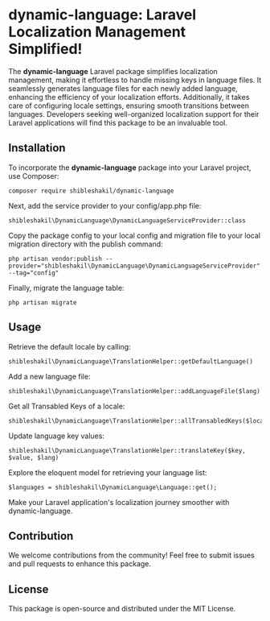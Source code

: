 # dynamic-language: Laravel Localization Management Simplified!

The **dynamic-language** Laravel package simplifies localization management, making it effortless to handle missing keys in language files. 
It seamlessly generates language files for each newly added language, enhancing the efficiency of your localization efforts. Additionally, 
it takes care of configuring locale settings, ensuring smooth transitions between languages. 
Developers seeking well-organized localization support for their Laravel applications will find this package to be an invaluable tool.

## Installation

To incorporate the **dynamic-language** package into your Laravel project, use Composer:

```
composer require shibleshakil/dynamic-language
```
Next, add the service provider to your config/app.php file:

```
shibleshakil\DynamicLanguage\DynamicLanguageServiceProvider::class
```

Copy the package config to your local config and migration file to your local migration directory with the publish command:

```
php artisan vendor:publish --provider="shibleshakil\DynamicLanguage\DynamicLanguageServiceProvider" --tag="config"

```

Finally, migrate the language table:

```
php artisan migrate
```

## Usage

Retrieve the default locale by calling:

```
shibleshakil\DynamicLanguage\TranslationHelper::getDefaultLanguage()

```

Add a new language file:

```
shibleshakil\DynamicLanguage\TranslationHelper::addLanguageFile($lang)

```

Get all Transabled Keys of a locale:

```
shibleshakil\DynamicLanguage\TranslationHelper::allTransabledKeys($locale)
```


Update language key values:

```
shibleshakil\DynamicLanguage\TranslationHelper::translateKey($key, $value, $lang)
```

Explore the eloquent model for retrieving your language list:

```
$languages = shibleshakil\DynamicLanguage\Language::get();
```

Make your Laravel application's localization journey smoother with dynamic-language.


## Contribution

We welcome contributions from the community! Feel free to submit issues and pull requests to enhance this package.

## License

This package is open-source and distributed under the MIT License.

